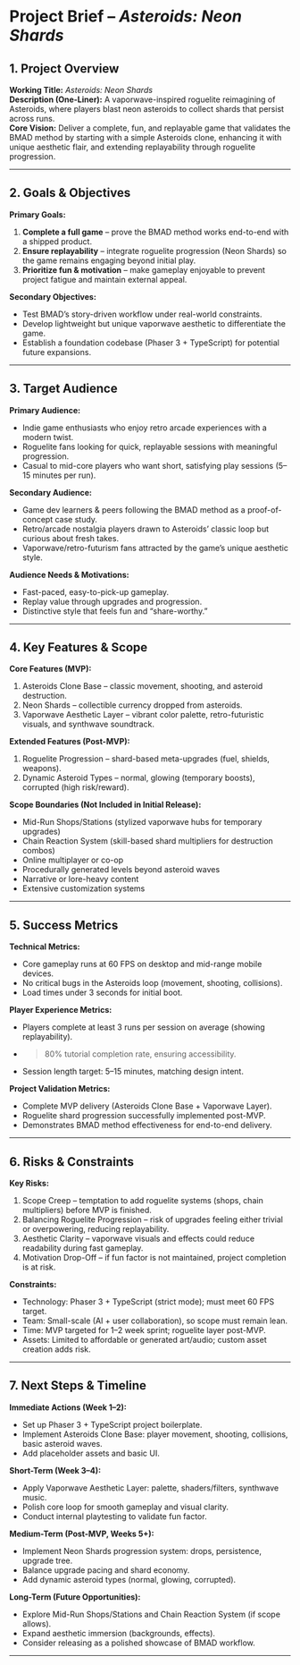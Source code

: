 # Project Brief – *Asteroids: Neon Shards*

## 1. Project Overview  
**Working Title:** *Asteroids: Neon Shards*  
**Description (One-Liner):** A vaporwave-inspired roguelite reimagining of Asteroids, where players blast neon asteroids to collect shards that persist across runs.  
**Core Vision:** Deliver a complete, fun, and replayable game that validates the BMAD method by starting with a simple Asteroids clone, enhancing it with unique aesthetic flair, and extending replayability through roguelite progression.  

---

## 2. Goals & Objectives  

**Primary Goals:**  
1. **Complete a full game** – prove the BMAD method works end-to-end with a shipped product.  
2. **Ensure replayability** – integrate roguelite progression (Neon Shards) so the game remains engaging beyond initial play.  
3. **Prioritize fun & motivation** – make gameplay enjoyable to prevent project fatigue and maintain external appeal.  

**Secondary Objectives:**  
- Test BMAD’s story-driven workflow under real-world constraints.  
- Develop lightweight but unique vaporwave aesthetic to differentiate the game.  
- Establish a foundation codebase (Phaser 3 + TypeScript) for potential future expansions.  

---

## 3. Target Audience  

**Primary Audience:**  
- Indie game enthusiasts who enjoy retro arcade experiences with a modern twist.  
- Roguelite fans looking for quick, replayable sessions with meaningful progression.  
- Casual to mid-core players who want short, satisfying play sessions (5–15 minutes per run).  

**Secondary Audience:**  
- Game dev learners & peers following the BMAD method as a proof-of-concept case study.  
- Retro/arcade nostalgia players drawn to Asteroids’ classic loop but curious about fresh takes.  
- Vaporwave/retro-futurism fans attracted by the game’s unique aesthetic style.  

**Audience Needs & Motivations:**  
- Fast-paced, easy-to-pick-up gameplay.  
- Replay value through upgrades and progression.  
- Distinctive style that feels fun and “share-worthy.”  

---

## 4. Key Features & Scope  

**Core Features (MVP):**  
1. Asteroids Clone Base – classic movement, shooting, and asteroid destruction.  
2. Neon Shards – collectible currency dropped from asteroids.  
3. Vaporwave Aesthetic Layer – vibrant color palette, retro-futuristic visuals, and synthwave soundtrack.  

**Extended Features (Post-MVP):**  
1. Roguelite Progression – shard-based meta-upgrades (fuel, shields, weapons).  
2. Dynamic Asteroid Types – normal, glowing (temporary boosts), corrupted (high risk/reward).  

**Scope Boundaries (Not Included in Initial Release):**  
- Mid-Run Shops/Stations (stylized vaporwave hubs for temporary upgrades)  
- Chain Reaction System (skill-based shard multipliers for destruction combos)  
- Online multiplayer or co-op  
- Procedurally generated levels beyond asteroid waves  
- Narrative or lore-heavy content  
- Extensive customization systems  

---

## 5. Success Metrics  

**Technical Metrics:**  
- Core gameplay runs at 60 FPS on desktop and mid-range mobile devices.  
- No critical bugs in the Asteroids loop (movement, shooting, collisions).  
- Load times under 3 seconds for initial boot.  

**Player Experience Metrics:**  
- Players complete at least 3 runs per session on average (showing replayability).  
- >80% tutorial completion rate, ensuring accessibility.  
- Session length target: 5–15 minutes, matching design intent.  

**Project Validation Metrics:**  
- Complete MVP delivery (Asteroids Clone Base + Vaporwave Layer).  
- Roguelite shard progression successfully implemented post-MVP.  
- Demonstrates BMAD method effectiveness for end-to-end delivery.  

---

## 6. Risks & Constraints  

**Key Risks:**  
1. Scope Creep – temptation to add roguelite systems (shops, chain multipliers) before MVP is finished.  
2. Balancing Roguelite Progression – risk of upgrades feeling either trivial or overpowering, reducing replayability.  
3. Aesthetic Clarity – vaporwave visuals and effects could reduce readability during fast gameplay.  
4. Motivation Drop-Off – if fun factor is not maintained, project completion is at risk.  

**Constraints:**  
- Technology: Phaser 3 + TypeScript (strict mode); must meet 60 FPS target.  
- Team: Small-scale (AI + user collaboration), so scope must remain lean.  
- Time: MVP targeted for 1–2 week sprint; roguelite layer post-MVP.  
- Assets: Limited to affordable or generated art/audio; custom asset creation adds risk.  

---

## 7. Next Steps & Timeline  

**Immediate Actions (Week 1–2):**  
- Set up Phaser 3 + TypeScript project boilerplate.  
- Implement Asteroids Clone Base: player movement, shooting, collisions, basic asteroid waves.  
- Add placeholder assets and basic UI.  

**Short-Term (Week 3–4):**  
- Apply Vaporwave Aesthetic Layer: palette, shaders/filters, synthwave music.  
- Polish core loop for smooth gameplay and visual clarity.  
- Conduct internal playtesting to validate fun factor.  

**Medium-Term (Post-MVP, Weeks 5+):**  
- Implement Neon Shards progression system: drops, persistence, upgrade tree.  
- Balance upgrade pacing and shard economy.  
- Add dynamic asteroid types (normal, glowing, corrupted).  

**Long-Term (Future Opportunities):**  
- Explore Mid-Run Shops/Stations and Chain Reaction System (if scope allows).  
- Expand aesthetic immersion (backgrounds, effects).  
- Consider releasing as a polished showcase of BMAD workflow.  

---

